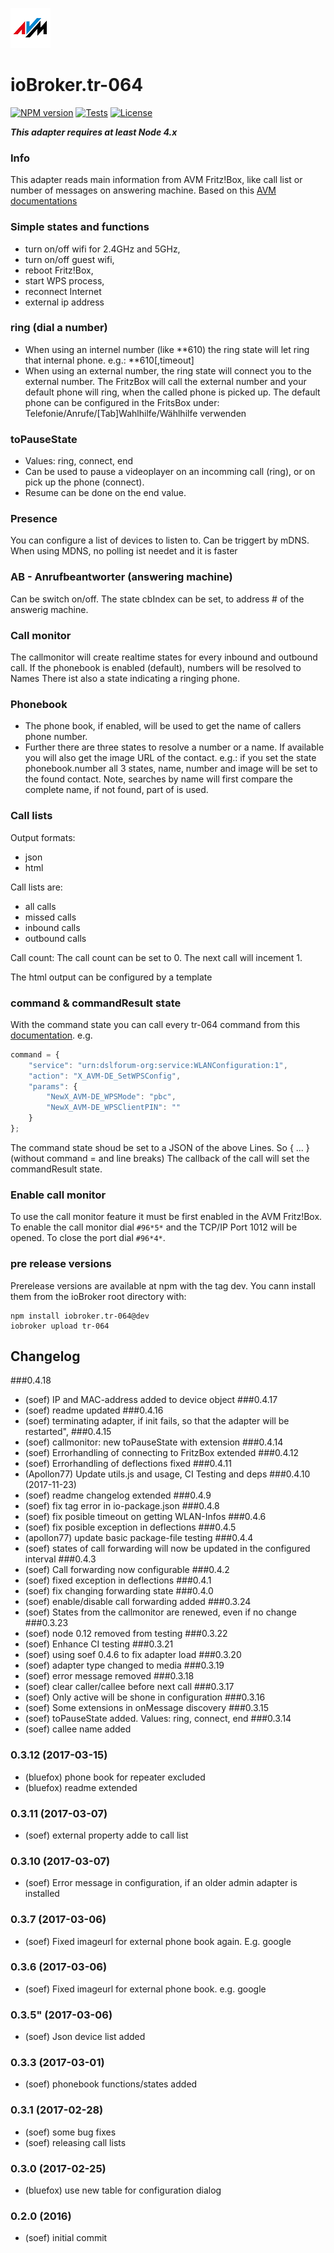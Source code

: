 ![Logo](admin/tr-064.png)
# ioBroker.tr-064

[![NPM version](http://img.shields.io/npm/v/iobroker.tr-064.svg)](https://www.npmjs.com/package/iobroker.tr-064)
[![Tests](http://img.shields.io/travis/soef/ioBroker.tr-064/master.svg)](https://travis-ci.org/soef/ioBroker.tr-064)
[![License](https://img.shields.io/badge/license-MIT-blue.svg?style=flat)](https://github.com/soef/iobroker.tr-064/blob/master/LICENSE)

<!--[![Build status](https://ci.appveyor.com/api/projects/status/485gflwiw7p54x7q?svg=true)](https://ci.appveyor.com/project/soef/iobroker-tr-064)-->

***This adapter requires at least Node 4.x***

### Info
This adapter reads main information from AVM Fritz!Box, like call list or number of messages on answering machine.
Based on this [AVM documentations](https://avm.de/service/schnittstellen/)

### Simple states and functions
- turn on/off wifi for 2.4GHz and 5GHz,
- turn on/off guest wifi,
- reboot Fritz!Box,
- start WPS process,
- reconnect Internet
- external ip address

### ring (dial a number)
- When using an internel number (like **610) the ring state will let ring that internal phone.
e.g.: **610[,timeout]
- When using an external number, the ring state will connect you to the external number.
 The FritzBox will call the external number and your default phone will ring, when the called phone is picked up.
 The default phone can be configured in the FritsBox under:
 Telefonie/Anrufe/[Tab]Wahlhilfe/Wählhilfe verwenden

### toPauseState
- Values: ring, connect, end
- Can be used to pause a videoplayer on an incomming call (ring), or on pick up the phone (connect).
- Resume can be done on the end value.

### Presence
You can configure a list of devices to listen to.
Can be triggert by mDNS. When using MDNS, no polling ist needet and it is faster

### AB - Anrufbeantworter (answering machine)
Can be switch on/off.
The state cbIndex can be set, to address # of the answerig machine.

### Call monitor
The callmonitor will create realtime states for every inbound and outbound call.
If the phonebook is enabled (default), numbers will be resolved to Names
There ist also a state indicating a ringing phone.

### Phonebook
- The phone book, if enabled, will be used to get the name of callers phone number.
- Further there are three states to resolve a number or a name. If available you will also get the image URL of the contact.
  e.g.: if you set the state phonebook.number all 3 states, name, number and image will be set to the found contact. Note, searches by     name will first compare the complete name, if not found, part of is used.

### Call lists
Output formats:
- json
- html

Call lists are:
- all calls
- missed calls
- inbound calls
- outbound calls

Call count:
The call count can be set to 0. The next call will incement 1.

The html output can be configured by a template

### command & commandResult state
With the command state you can call every tr-064 command from this [documentation](https://avm.de/service/schnittstellen/).
e.g.
```javascript
command = {
    "service": "urn:dslforum-org:service:WLANConfiguration:1",
    "action": "X_AVM-DE_SetWPSConfig",
    "params": {
        "NewX_AVM-DE_WPSMode": "pbc",
        "NewX_AVM-DE_WPSClientPIN": ""
    }
};
```
The command state shoud be set to a JSON of the above Lines. So { ... } (without command = and line breaks)
The callback of the call will set the commandResult state.

<!--
### Installation
Execute the following command in the iobroker root directory (e.g. in /opt/iobroker)
```
npm install iobroker.tr-064
```
-->
### Enable call monitor
To use the call monitor feature it must be first enabled in the AVM Fritz!Box.
To enable the call monitor dial ```#96*5*```  and the TCP/IP Port 1012 will be opened. To close the port dial ```#96*4*```.

### pre release versions
Prerelease versions are available at npm with the tag dev.
You cann install them from the ioBroker root directory with:
```
npm install iobroker.tr-064@dev
iobroker upload tr-064
```

## Changelog

###0.4.18
* (soef) IP and MAC-address added to device object
###0.4.17
* (soef) readme updated
###0.4.16
* (soef) terminating adapter, if init fails, so that the adapter will be restarted",
###0.4.15
* (soef) callmonitor: new toPauseState with extension
###0.4.14
* (soef) Errorhandling of connecting to FritzBox extended
###0.4.12
* (soef) Errorhandling of deflections fixed
###0.4.11
* (Apollon77) Update utils.js and usage, CI Testing and deps
###0.4.10 (2017-11-23)
* (soef) readme changelog extended
###0.4.9
* (soef) fix tag error in io-package.json
###0.4.8
* (soef) fix posible timeout on getting WLAN-Infos
###0.4.6
* (soef) fix posible exception in deflections
###0.4.5
* (apollon77) update basic package-file testing
###0.4.4
* (soef) states of call forwarding will now be updated in the configured interval
###0.4.3
* (soef) Call forwarding now configurable
###0.4.2
* (soef) fixed exception in deflections
###0.4.1
* (soef) fix changing forwarding state
###0.4.0
* (soef) enable/disable call forwarding added
###0.3.24
* (soef) States from the callmonitor are renewed, even if no change
###0.3.23
* (soef) node 0.12 removed from testing
###0.3.22
* (soef) Enhance CI testing
###0.3.21
* (soef) using soef 0.4.6 to fix adapter load
###0.3.20
* (soef) adapter type changed to media
###0.3.19
* (soef) error message removed
###0.3.18
* (soef) clear caller/callee before next call
###0.3.17
* (soef) Only active will be shone in configuration
###0.3.16
* (soef) Some extensions in onMessage discovery
###0.3.15
* (soef) toPauseState added. Values: ring, connect, end
###0.3.14
* (soef) callee name added
### 0.3.12 (2017-03-15)
* (bluefox) phone book for repeater excluded
* (bluefox) readme extended
### 0.3.11 (2017-03-07)
* (soef) external property adde to call list
### 0.3.10 (2017-03-07)
* (soef) Error message in configuration, if an older admin adapter is installed
### 0.3.7 (2017-03-06)
* (soef) Fixed imageurl for external phone book again. E.g. google
### 0.3.6 (2017-03-06)
* (soef) Fixed imageurl for external phone book. e.g. google
### 0.3.5" (2017-03-06)
* (soef) Json device list added
### 0.3.3 (2017-03-01)
* (soef) phonebook functions/states added
### 0.3.1 (2017-02-28)
* (soef) some bug fixes
* (soef) releasing call lists
### 0.3.0 (2017-02-25)
* (bluefox) use new table for configuration dialog

### 0.2.0 (2016)
* (soef) initial commit